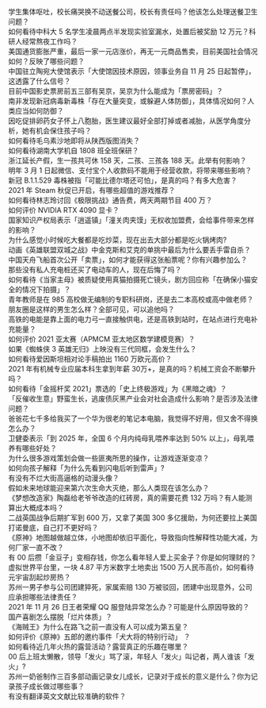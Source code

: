 学生集体呕吐，校长痛哭换不动送餐公司，校长有责任吗？他该怎么处理送餐卫生问题？  
如何看待中科大 5 名学生凌晨两点半发现实验室漏水，处置后被奖励 12 万元？科研人经常熬夜工作吗？  
美国通货膨胀严重，最后一家一元店涨价，再无一元商品售卖，目前美国社会情况如何？反映了哪些问题？  
中国驻立陶宛大使馆表示「大使馆因技术原因，领事业务自 11 月 25 日起暂停」，这透露了什么信号？  
目前中国影史票房前五三部有吴京，吴京为什么能成为「票房密码」？  
南非发现新冠病毒新毒株「存在大量突变，或躲避人体防御」，具体情况如何？人类应当如何防御？  
因吃促排卵药女子怀上八胞胎，医生建议最好全部打掉或者减胎，从医学角度分析，她有机会保住孩子吗？  
如何看待毛乌素沙地即将从陕西版图消失？  
如何看待湖南大学机自 1808 班全班保研？  
浙江延长产假，生一孩共可休 158 天，二孩、三孩各 188 天。此举有何影响？  
明年 3 月 1 日起微信、支付宝个人收款码不能用于经营收款，将带来哪些影响？  
新冠 B.1.1.529 毒株被指「可能比德尔塔还可怕」，是真的吗？有多大危害？  
2021 年 Steam 秋促已开启，有哪些超值的游戏推荐？  
如何看待林志玲讨回《极限挑战》通告费，两天两期节目 400 万？  
如何评价 NVIDIA RTX 4090 显卡？  
国家知识产权局表示「逍遥镇」「潼关肉夹馍」无权收加盟费，会给事件带来怎样的影响？  
为什么感觉小时候吃大餐都是吃炒菜，现在出去大部分都是吃火锅烤肉?  
动画《英雄联盟双城之战》中金克斯和艾克的单挑中最后为什么要丢手雷自杀？  
中国天舟飞船首次公开「卖票」，如何才能获得这张船票呢？你有兴趣参加么？  
那些没有私人充电桩还买了电动车的人，现在后悔了吗？  
如何看待《当家主母》被质疑使用真猫拍摄死亡镜头，剧方回应称「在确保小猫安全的情况下拍摄」？  
青年教师是在 985 高校做无编制的专职科研岗，还是去二本高校或高中做老师？  
朋友圈是这样的男生怎么样？全部可见，可以追他吗？  
高铁的电能是靠上面的电力弓一直接触供电，还是高铁到站时，在站点进行充电补充能量？  
如何评价 2021 亚太赛（APMCM 亚太地区数学建模竞赛）？  
如果《蜘蛛侠 3 英雄无归》上映没有三代同框，会发生什么？  
如何看待爱因斯坦相对论手稿拍出 1160 万欧元高价？  
2021 年有机械专业应届本科生拿到年薪 30万+，是真的吗？机械工资会不断攀升吗？  
如何看待「金摇杆奖 2021」票选的「史上终极游戏」为《黑暗之魂》？  
「反催收生意」野蛮生长，逃废债灰黑产业会对社会造成什么影响？是否涉及法律问题？  
爸爸花七千多给我买了一个华为很老的笔记本电脑，我觉得不好用，但又舍不得换怎么办？  
卫健委表示「到 2025 年，全国 6 个月内纯母乳喂养率达到 50% 以上」，母乳喂养有哪些好处？  
为什么很多游戏策划会做一些匪夷所思的操作，让游戏逐渐变凉？  
如何向孩子解释「为什么先看到闪电后听到雷声」?  
有没有不烂大街高逼格的动漫头像？  
假如未来地球能迎来第六次生命大灭绝，那么人类现在该怎么办？  
《梦想改造家》陶磊给老爷爷改造的红砖房，真的需要花费 132 万吗？有人能测算出大概成本吗？  
二战英国战争后期扩军到 600 万，又拿了美国 300 多亿援助，为何还要拉上美国打诺曼底，自己打不更好吗？  
《原神》地图越做越立体，小地图却依旧平面化，导致指向性解释性功能大减，为何厂家一直不改？  
有 00 后攒「金豆子」变相存钱，你怎么看年轻人爱上买金子？你是如何理财的？  
虚拟世界平台里，一块 4.87 平方米数字土地卖出 1500 万人民币高价，如何看待元宇宙刮起炒房热？  
苏州一男子参与公司团建猝死，家属索赔 130 万被驳回，团建中出现意外，公司应承担哪些法律责任？  
2021 年 11 月 26 日王者荣耀 QQ 服登陆异常怎么办？可能是什么原因导致的？  
国产喜剧怎么摆脱「烂片体质」？  
《海贼王》为什么在路飞之前一直没有人可以成为第五皇？  
如何评价《原神》五郎的邀约事件「犬大将的特别行动」 ？  
如何看待近几年火热的露营活动？露营真正的乐趣在哪里？  
00 后上班太懒散，领导「发火」骂了滚，年轻人「发火」叫记者，两人谁该「发火」?  
苏州一奶爸制作三百多部动画记录女儿成长，记录对于成长的意义是什么？你为记录孩子成长做过哪些事？  
有没有翻译英文文献比较准确的软件？  

